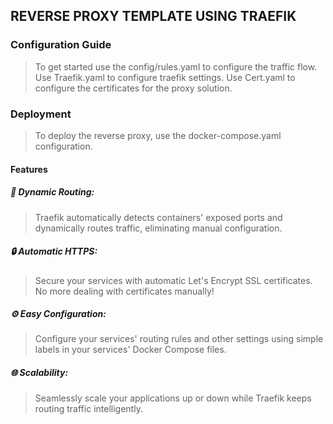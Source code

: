 ## REVERSE PROXY TEMPLATE USING TRAEFIK

### Configuration Guide

> To get started use the config/rules.yaml to configure the traffic flow.
> Use Traefik.yaml to configure traefik settings.
> Use Cert.yaml to configure the certificates for the proxy solution.

### Deployment

> To deploy the reverse proxy, use the docker-compose.yaml configuration.

#### Features
##### 🎯 Dynamic Routing: 
> Traefik automatically detects containers' exposed ports and dynamically routes traffic, eliminating manual configuration.
##### 🔒 Automatic HTTPS: 
> Secure your services with automatic Let's Encrypt SSL certificates. No more dealing with certificates manually!
##### ⚙️ Easy Configuration: 
> Configure your services' routing rules and other settings using simple labels in your services' Docker Compose files.
##### 🌐 Scalability: 
> Seamlessly scale your applications up or down while Traefik keeps routing traffic intelligently.